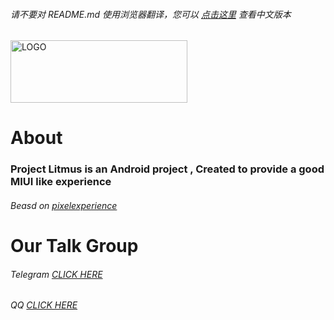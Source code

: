###### 请不要对 README.md 使用浏览器翻译，您可以 [点击这里](https://github.com/project-litmus/.github/blob/main/profile/README-zh-cn.md) 查看中文版本
  
<div>    
  <img src="https://s1.ax1x.com/2023/03/19/ppYBJMT.png" width = "283.33" height = "100" alt="LOGO" />
</div>

# About
### Project Litmus is an Android project , Created to provide a good MIUI like experience
###### Beasd on [pixelexperience](https://github.com/pixelexperience) 
# Our Talk Group</H2>
###### Telegram [CLICK HERE](https://t.me/projectlitmus) 
###### QQ [CLICK HERE](https://jq.qq.com/?_wv=1027&k=VfUw3Mes) 
